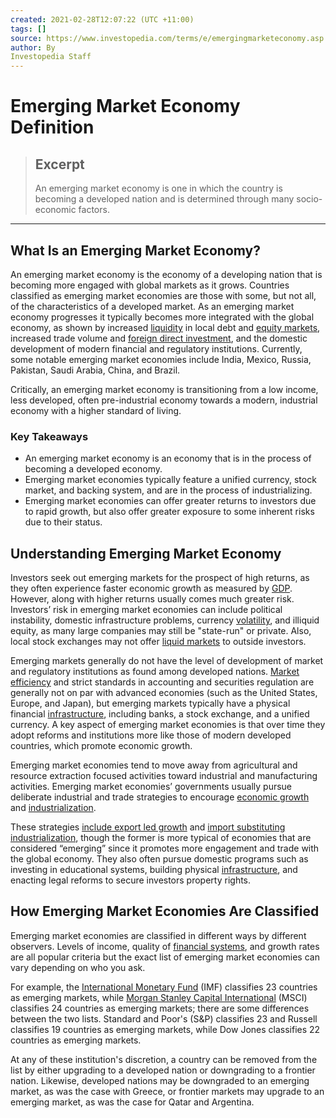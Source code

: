 ```yaml
---
created: 2021-02-28T12:07:22 (UTC +11:00)
tags: []
source: https://www.investopedia.com/terms/e/emergingmarketeconomy.asp
author: By
Investopedia Staff
---
```


# Emerging Market Economy Definition

> ## Excerpt
> An emerging market economy is one in which the country is becoming a developed nation and is determined through many socio-economic factors.

---
## What Is an Emerging Market Economy?

An emerging market economy is the economy of a developing nation that is becoming more engaged with global markets as it grows. Countries classified as emerging market economies are those with some, but not all, of the characteristics of a developed market. As an emerging market economy progresses it typically becomes more integrated with the global economy, as shown by increased [liquidity](https://www.investopedia.com/terms/l/liquidity.asp) in local debt and [equity markets](https://www.investopedia.com/terms/e/equitymarket.asp), increased trade volume and [foreign direct investment](https://www.investopedia.com/terms/f/fdi.asp), and the domestic development of modern financial and regulatory institutions. Currently, some notable emerging market economies include India, Mexico, Russia, Pakistan, Saudi Arabia, China, and Brazil.

Critically, an emerging market economy is transitioning from a low income, less developed, often pre-industrial economy towards a modern, industrial economy with a higher standard of living.

### Key Takeaways

-   An emerging market economy is an economy that is in the process of becoming a developed economy.
-   Emerging market economies typically feature a unified currency, stock market, and backing system, and are in the process of industrializing.
-   Emerging market economies can offer greater returns to investors due to rapid growth, but also offer greater exposure to some inherent risks due to their status.

## Understanding Emerging Market Economy

Investors seek out emerging markets for the prospect of high returns, as they often experience faster economic growth as measured by [GDP](https://www.investopedia.com/terms/g/gdp.asp). However, along with higher returns usually comes much greater risk. Investors’ risk in emerging market economies can include political instability, domestic infrastructure problems, currency [volatility](https://www.investopedia.com/terms/v/volatility.asp), and illiquid equity, as many large companies may still be "state-run" or private. Also, local stock exchanges may not offer [liquid markets](https://www.investopedia.com/terms/l/liquidmarket.asp) to outside investors.

Emerging markets generally do not have the level of development of market and regulatory institutions as found among developed nations. [Market efficiency](https://www.investopedia.com/terms/m/marketefficiency.asp) and strict standards in accounting and securities regulation are generally not on par with advanced economies (such as the United States, Europe, and Japan), but emerging markets typically have a physical financial [infrastructure](https://www.investopedia.com/terms/i/infrastructure.asp), including banks, a stock exchange, and a unified currency. A key aspect of emerging market economies is that over time they adopt reforms and institutions more like those of modern developed countries, which promote economic growth.

Emerging market economies tend to move away from agricultural and resource extraction focused activities toward industrial and manufacturing activities. Emerging market economies’ governments usually pursue deliberate industrial and trade strategies to encourage [economic growth](https://www.investopedia.com/terms/e/economicgrowth.asp) and [industrialization](https://www.investopedia.com/terms/i/industrialization.asp).

These strategies [include export led growth](https://www.investopedia.com/articles/investing/011416/exportled-growth-strategies-through-history.asp) and [import substituting industrialization](https://www.investopedia.com/terms/i/importsubstitutionindustrialization.asp), though the former is more typical of economies that are considered “emerging” since it promotes more engagement and trade with the global economy. They also often pursue domestic programs such as investing in educational systems, building physical [infrastructure](https://www.investopedia.com/terms/i/infrastructure.asp), and enacting legal reforms to secure investors property rights.

## How Emerging Market Economies Are Classified

Emerging market economies are classified in different ways by different observers. Levels of income, quality of [financial systems](https://www.investopedia.com/terms/f/financial-system.asp), and growth rates are all popular criteria but the exact list of emerging market economies can vary depending on who you ask.

For example, the [International Monetary Fund](https://www.investopedia.com/terms/i/imf.asp) (IMF) classifies 23 countries as emerging markets, while [Morgan Stanley Capital International](https://www.investopedia.com/terms/m/msci-acwi-exus.asp) (MSCI) classifies 24 countries as emerging markets; there are some differences between the two lists. Standard and Poor's (S&P) classifies 23 and Russell classifies 19 countries as emerging markets, while Dow Jones classifies 22 countries as emerging markets.

At any of these institution's discretion, a country can be removed from the list by either upgrading to a developed nation or downgrading to a frontier nation. Likewise, developed nations may be downgraded to an emerging market, as was the case with Greece, or frontier markets may upgrade to an emerging market, as was the case for Qatar and Argentina.
